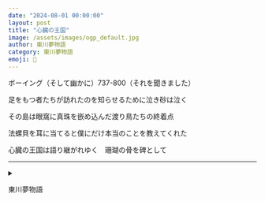 ```yaml
---
date: "2024-08-01 00:00:00"
layout: post
title: "心臓の王国"
image: /assets/images/ogp_default.jpg
author: 東川夢物語
category: 東川夢物語
emoji: 🦷
---
```


<div class="tanka-area"><div class="tanka">
<p>ボーイング（そして幽かに）737-800（それを聞きました）</p>

<p>足をもつ者たちが訪れたのを知らせるために泣き砂は泣く</p>

<p>その島は眼窩に真珠を嵌め込んだ渡り鳥たちの終着点</p>

<p>法螺貝を耳に当てると僕にだけ本当のことを教えてくれた</p>

<p>心臓の王国は語り継がれゆく　珊瑚の骨を碑として</p>

</div></div>

---

<details><summary></summary>
ボーイング (そして幽かに) 737-800 (それを聞きました)<br/>
足をもつ者たちが訪れたのを知らせるために泣き砂は泣く<br/>
その島は眼窩に真珠を嵌め込んだ渡り鳥たちの終着点<br/>
法螺貝を耳に当てると僕にだけ本当のことを教えてくれた<br/>
心臓の王国は語り継がれゆく　珊瑚の骨を碑として<br/>
<br/>

</details>

東川夢物語
